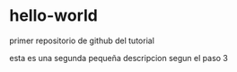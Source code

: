 # hello-world
primer repositorio de github del tutorial

esta es una segunda pequeña descripcion segun el paso 3
